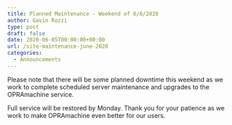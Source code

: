 ```yaml
---
title: Planned Maintenance - Weekend of 6/6/2020
author: Gavin Rozzi
type: post
draft: false
date: 2020-06-05T00:00:00+00:00
url: /site-maintenance-june-2020
categories:
  - Announcements
---
```

Please note that there will be some planned downtime this weekend as we work to complete scheduled server maintenance and upgrades to the OPRAmachine service.

Full service will be restored by Monday. Thank you for your patience as we work to make OPRAmachine even better for our users.